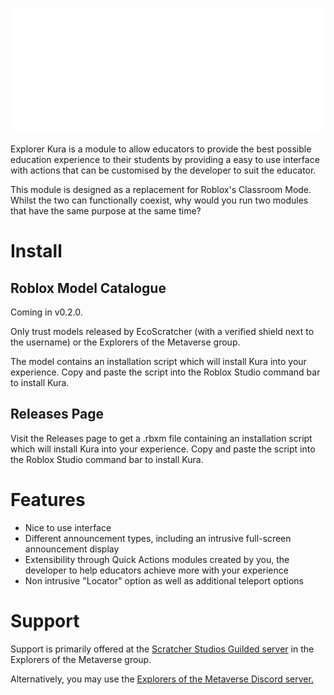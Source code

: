 <p align="center" width="100%">
  <img height="200px" src="/images/Logo.png" alt="Explorer Kura logo"/>
</p>

Explorer Kura is a module to allow educators to provide the best possible education experience to their students by providing a easy to use interface with actions that can be customised by the developer to suit the educator.

This module is designed as a replacement for Roblox's Classroom Mode. Whilst the two can functionally coexist, why would you run two modules that have the same purpose at the same time?

# Install
## Roblox Model Catalogue
Coming in v0.2.0.

Only trust models released by EcoScratcher (with a verified shield next to the username) or the Explorers of the Metaverse group.

The model contains an installation script which will install Kura into your experience. Copy and paste the script into the Roblox Studio command bar to install Kura.

## Releases Page
Visit the Releases page to get a .rbxm file containing an installation script which will install Kura into your experience. Copy and paste the script into the Roblox Studio command bar to install Kura.

# Features
- Nice to use interface
- Different announcement types, including an intrusive full-screen announcement display
- Extensibility through Quick Actions modules created by you, the developer to help educators achieve more with your experience
- Non intrusive "Locator" option as well as additional teleport options

# Support
Support is primarily offered at the [Scratcher Studios Guilded server](https://guilded.gg/ScratcherStudios) in the Explorers of the Metaverse group.

Alternatively, you may use the [Explorers of the Metaverse Discord server.](https://discord.gg/7NmeNfNPR7)